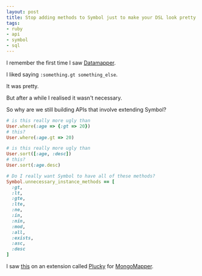 ```yaml
---
layout: post
title: Stop adding methods to Symbol just to make your DSL look pretty!
tags:
- ruby
- api
- symbol
- sql
---
```

I remember the first time I saw [Datamapper](http://datamapper.org).

I liked saying `:something.gt something_else`.

It was pretty.

But after a while I realised it wasn't necessary.

So why are we still building APIs that involve extending Symbol?

``` ruby
# is this really more ugly than
User.where(:age => {:gt => 20})
# this?
User.where(:age.gt => 20)

# is this really more ugly than
User.sort([:age, :desc])
# this?
User.sort(:age.desc)

# Do I really want Symbol to have all of these methods?
Symbol.unnecessary_instance_methods == [
  :gt,
  :lt,
  :gte,
  :lte,
  :ne,
  :in,
  :nin,
  :mod,
  :all,
  :exists,
  :asc,
  :desc
]
```

I saw [this](http://railstips.org/blog/archives/2010/06/16/mongomapper-08-goodies-galore) on an extension called [Plucky](http://github.com/jnunemaker/plucky) for [MongoMapper](http://github.com/jnunemaker/mongomapper).
